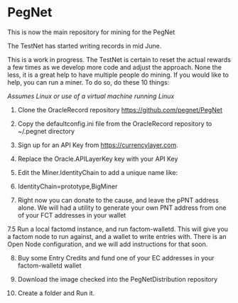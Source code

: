 # PegNet
This is now the main repository for mining for the PegNet

The TestNet has started writing records in mid June.

This is a work in progress.  The TestNet is certain to reset the actual rewards a few times as we develop more code and adjust the approach.  None the less, it is a great help to have multiple people do mining.  If you would like to help, you can run a miner.  To do so, do these 10 things:

*Assumes Linux or use of a virtual machine running Linux*

1. Clone the OracleRecord repository https://github.com/pegnet/PegNet

2. Copy the defaultconfig.ini file from the OracleRecord repository to ~/.pegnet directory

3. Sign up for an API Key from https://currencylayer.com.

4. Replace the Oracle.APILayerKey key with your API Key

5. Edit the Miner.IdentityChain to add a unique name like:

6. IdentityChain=prototype,BigMiner

7. Right now you can donate to the cause, and leave the pPNT address alone. We will had a utility to generate your own PNT address from one of your FCT addresses in your wallet

7.5 Run a local factomd instance, and run factom-walletd.  This will give you a factom node to run against, and a wallet to write entries with.  There is an Open Node configuration, and we will add instructions for that soon.

8. Buy some Entry Credits and fund one of your EC addresses in your factom-walletd wallet

9. Download the image checked into the PegNetDistribution repository

10. Create a folder and Run it.
